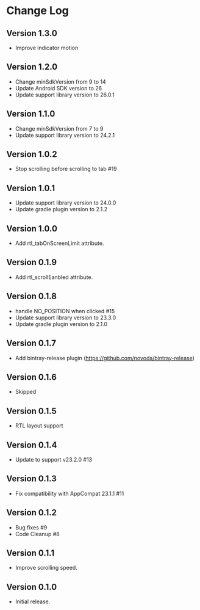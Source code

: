Change Log
==========

## Version 1.3.0
* Improve indicator motion

## Version 1.2.0
* Change minSdkVersion from 9 to 14
* Update Android SDK version to 26
* Update support library version to 26.0.1

## Version 1.1.0
* Change minSdkVersion from 7 to 9
* Update support library version to 24.2.1

## Version 1.0.2
* Stop scrolling before scrolling to tab #19

## Version 1.0.1
* Update support library version to 24.0.0
* Update gradle plugin version to 2.1.2

## Version 1.0.0
* Add rtl_tabOnScreenLimit attribute.

## Version 0.1.9
* Add rtl_scrollEanbled attribute.

## Version 0.1.8
* handle NO_POSITION when clicked #15
* Update support library version to 23.3.0
* Update gradle plugin version to 2.1.0

## Version 0.1.7
* Add bintray-release plugin (https://github.com/novoda/bintray-release)

## Version 0.1.6
* Skipped

## Version 0.1.5
* RTL layout support

## Version 0.1.4
* Update to support v23.2.0 #13

## Version 0.1.3
* Fix compatibility with AppCompat 23.1.1 #11

## Version 0.1.2
* Bug fixes #9
* Code Cleanup #8

## Version 0.1.1
* Improve scrolling speed.

## Version 0.1.0
* Initial release.
